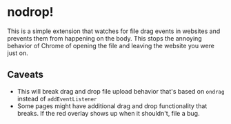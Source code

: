 # nodrop!

This is a simple extension that watches for file drag events in websites and
prevents them from happening on the body. This stops the annoying behavior of
Chrome of opening the file and leaving the website you were just on.

## Caveats

- This will break drag and drop file upload behavior that's based on `ondrag`
  instead of `addEventListener`
- Some pages might have additional drag and drop functionality that breaks.
  If the red overlay shows up when it shouldn't, file a bug.

